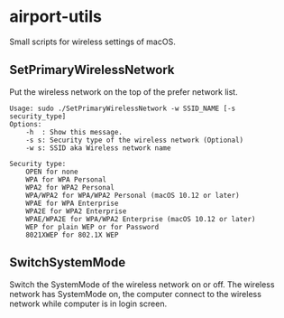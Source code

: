 # airport-utils
Small scripts for wireless settings of macOS.

## SetPrimaryWirelessNetwork

Put the wireless network on the top of the prefer network list.

    Usage: sudo ./SetPrimaryWirelessNetwork -w SSID_NAME [-s security_type]
    Options:
        -h  : Show this message.
        -s s: Security type of the wireless network (Optional)
        -w s: SSID aka Wireless network name

    Security type:
        OPEN for none
        WPA for WPA Personal
        WPA2 for WPA2 Personal
        WPA/WPA2 for WPA/WPA2 Personal (macOS 10.12 or later)
        WPAE for WPA Enterprise
        WPA2E for WPA2 Enterprise
        WPAE/WPA2E for WPA/WPA2 Enterprise (macOS 10.12 or later)
        WEP for plain WEP or for Password
        8021XWEP for 802.1X WEP

## SwitchSystemMode

Switch the SystemMode of the wireless network on or off.
The wireless network has SystemMode on, the computer connect to the wireless network while computer is in login screen.
